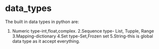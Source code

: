 # data_types
The built in data types in python are:
1. Numeric type-int,float,complex. 2.Sequence type- List, Tupple, Range 3.Mapping-dictionary 4.Set type-Set,Frozen set 5.String-this is global data type as it accept everything.

